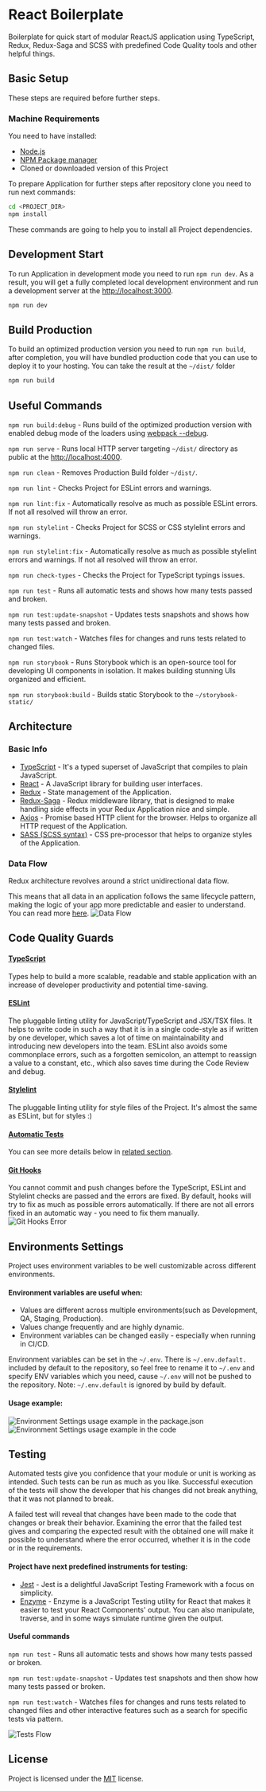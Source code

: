 # React Boilerplate
Boilerplate for quick start of modular ReactJS application using TypeScript, Redux, Redux-Saga and SCSS
with predefined Code Quality tools and other helpful things.

## Basic Setup
These steps are required before further steps.

### Machine Requirements
You need to have installed:
- [Node.js](https://nodejs.org/en/)
- [NPM Package manager](https://www.npmjs.com/)
- Cloned or downloaded version of this Project

To prepare Application for further steps after repository clone you need to run next commands:
```sh
cd <PROJECT_DIR>
npm install
```
These commands are going to help you to install all Project dependencies.

## Development Start
To run Application in development mode you need to run `npm run dev`.
As a result, you will get a fully completed local development environment and run a development server at the [http://localhost:3000](http://localhost:3000).
```sh
npm run dev
```

## Build Production
To build an optimized production version you need to run `npm run build`, after completion, you will have bundled production
code that you can use to deploy it to your hosting. You can take the result at the `~/dist/` folder
```sh
npm run build
```

## Useful Commands
`npm run build:debug` -
Runs build of the optimized production version with enabled debug mode of the loaders using [webpack --debug](https://webpack.js.org/api/cli/#debug-options).

`npm run serve` -
Runs local HTTP server targeting `~/dist/` directory as public at the [http://localhost:4000](http://localhost:4000).

`npm run clean` -
Removes Production Build folder `~/dist/`.

`npm run lint` -
Checks Project for ESLint errors and warnings.

`npm run lint:fix` -
Automatically resolve as much as possible ESLint errors. If not all resolved will throw an error.

`npm run stylelint` -
Checks Project for SCSS or CSS stylelint errors and warnings.

`npm run stylelint:fix` -
Automatically resolve as much as possible stylelint errors and warnings. If not all resolved will throw an error.

`npm run check-types` -
Checks the Project for TypeScript typings issues.

`npm run test` -
Runs all automatic tests and shows how many tests passed and broken.

`npm run test:update-snapshot` -
Updates tests snapshots and shows how many tests passed and broken.

`npm run test:watch` -
Watches files for changes and runs tests related to changed files.

`npm run storybook` -
Runs Storybook which is an open-source tool for developing UI components in isolation. It makes building stunning UIs organized and efficient.

`npm run storybook:build` -
Builds static Storybook to the `~/storybook-static/`

## Architecture

### Basic Info
* [TypeScript](http://www.typescriptlang.org) - It's a typed superset of JavaScript that compiles to plain JavaScript.
* [React](https://reactjs.org) - A JavaScript library for building user interfaces.
* [Redux](https://redux.js.org) - State management of the Application.
* [Redux-Saga](https://redux-saga.js.org) - Redux middleware library, that is designed to make handling side effects in your Redux Application nice and simple.
* [Axios](https://github.com/axios/axios) - Promise based HTTP client for the browser. Helps to organize all HTTP request of the Application.
* [SASS (SCSS syntax)](https://sass-lang.com) - CSS pre-processor that helps to organize styles of the Application.

### Data Flow
Redux architecture revolves around a strict unidirectional data flow.

This means that all data in an application follows the same lifecycle pattern, making the logic of your app more predictable and easier to understand.
You can read more [here](https://redux.js.org/basics/data-flow).
![Data Flow](docs/assets/readmemd/data-flow.gif)

## Code Quality Guards

#### [TypeScript](http://www.typescriptlang.org)
Types help to build a more scalable, readable and stable application with an increase of developer productivity and potential time-saving.

#### [ESLint](https://eslint.org)
The pluggable linting utility for JavaScript/TypeScript and JSX/TSX files.
It helps to write code in such a way that it is in a single code-style as if written by one developer, which saves a lot of time
on maintainability and introducing new developers into the team. ESLint also avoids some commonplace errors, such as a forgotten semicolon,
an attempt to reassign a value to a constant, etc., which also saves time during the Code Review and debug.

#### [Stylelint](https://stylelint.io)
The pluggable linting utility for style files of the Project. It's almost the same as ESLint, but for styles :)

#### [Automatic Tests](#testing)
You can see more details below in [related section](#testing).

#### [Git Hooks](https://git-scm.com/docs/githooks)
You cannot commit and push changes before the TypeScript, ESLint and Stylelint checks are passed and the errors are fixed.
By default, hooks will try to fix as much as possible errors automatically. If there are not all errors fixed in an automatic way - you need to fix them manually.
![Git Hooks Error](docs/assets/readmemd/git-hooks.gif)

## Environments Settings

Project uses environment variables to be well customizable across different environments.

#### Environment variables are useful when:
* Values are different across multiple environments(such as Development, QA, Staging, Production).
* Values change frequently and are highly dynamic.
* Environment variables can be changed easily - especially when running in CI/CD.

Environment variables can be set in the `~/.env`. There is `~/.env.default.` included by default to the repository, so feel free to rename it to `~/.env` and specify ENV variables which you need, cause `~/.env` will not be pushed to the repository.
Note: `~/.env.default` is ignored by build by default.

#### Usage example:
![Environment Settings usage example in the package.json](docs/assets/readmemd/env-settings.png)
![Environment Settings usage example in the code](docs/assets/readmemd/env-settings-usage.png)

## Testing

Automated tests give you confidence that your module or unit is working as intended. Such tests can be run as much as you like.
Successful execution of the tests will show the developer that his changes did not break anything, that it was not planned to break.

A failed test will reveal that changes have been made to the code that changes or break their behavior.
Examining the error that the failed test gives and comparing the expected result with the obtained one will make it possible
to understand where the error occurred, whether it is in the code or in the requirements.

#### Project have next predefined instruments for testing:
- [Jest](https://jestjs.io/) - Jest is a delightful JavaScript Testing Framework with a focus on simplicity.
- [Enzyme](https://airbnb.io/enzyme/) - Enzyme is a JavaScript Testing utility for React that makes it easier to test your React Components' output. You can also manipulate, traverse, and in some ways simulate runtime given the output.

#### Useful commands
`npm run test` -
Runs all automatic tests and shows how many tests passed or broken.

`npm run test:update-snapshot` -
Updates test snapshots and then show how many tests passed or broken.

`npm run test:watch` -
Watches files for changes and runs tests related to changed files and other interactive features such as a search for specific tests via pattern.

![Tests Flow](docs/assets/readmemd/tests-flow.gif)

## License
Project is licensed under the [MIT](https://opensource.org/licenses/MIT) license.
